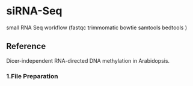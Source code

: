 # siRNA-Seq
small RNA Seq workflow (fastqc trimmomatic bowtie samtools bedtools )


## Reference
Dicer-independent RNA-directed DNA methylation in Arabidopsis.

### 1.File Preparation




























